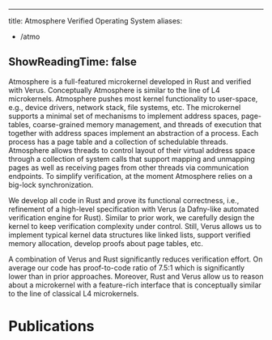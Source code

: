 
---
title: Atmosphere Verified Operating System
aliases:
- /atmo

ShowReadingTime: false
---

Atmosphere is a full-featured microkernel developed in Rust and verified with
Verus. Conceptually Atmosphere is similar to the line of L4 microkernels.
Atmosphere pushes most kernel functionality to user-space, e.g., device
drivers, network stack, file systems, etc. The microkernel supports a minimal
set of mechanisms to implement address spaces, page-tables, coarse-grained
memory management, and threads of execution that together with address spaces
implement an abstraction of a process. Each process has a page table and a
collection of schedulable threads. Atmosphere allows threads to control layout
of their virtual address space through a collection of system calls that
support mapping and unmapping pages as well as receiving pages from other
threads via communication endpoints. To simplify verification, at the moment
Atmosphere relies on a big-lock synchronization.

We develop all code in Rust and prove its functional correctness, i.e.,
refinement of a high-level specification with Verus (a Dafny-like automated
verification engine for Rust).  Similar to prior work, we carefully design the
kernel to keep verification complexity under control.  Still, Verus allows us
to implement typical kernel data structures like linked lists, support verified
memory allocation, develop proofs about page tables, etc. 

A combination of Verus and Rust significantly reduces verification effort. On
average our code has proof-to-code ratio of 7.5:1 which is significantly lower
than in prior approaches. Moreover, Rust and Verus allow us to reason about a
microkernel with a feature-rich interface that is conceptually similar to the
line of classical L4 microkernels.

# Publications



